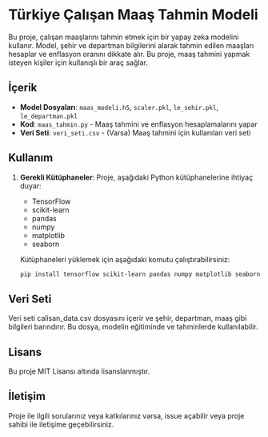 # Türkiye Çalışan Maaş Tahmin Modeli

Bu proje, çalışan maaşlarını tahmin etmek için bir yapay zeka modelini kullanır. Model, şehir ve departman bilgilerini alarak tahmin edilen maaşları hesaplar ve enflasyon oranını dikkate alır. Bu proje, maaş tahmini yapmak isteyen kişiler için kullanışlı bir araç sağlar.

## İçerik

- **Model Dosyaları**: `maas_modeli.h5`, `scaler.pkl`, `le_sehir.pkl`, `le_departman.pkl`
- **Kod**: `maas_tahmin.py` - Maaş tahmini ve enflasyon hesaplamalarını yapar
- **Veri Seti**: `veri_seti.csv` - (Varsa) Maaş tahmini için kullanılan veri seti

## Kullanım

1. **Gerekli Kütüphaneler**:
   Proje, aşağıdaki Python kütüphanelerine ihtiyaç duyar:
   - TensorFlow
   - scikit-learn
   - pandas
   - numpy
   - matplotlib
   - seaborn

   Kütüphaneleri yüklemek için aşağıdaki komutu çalıştırabilirsiniz:
   ```bash
   pip install tensorflow scikit-learn pandas numpy matplotlib seaborn

## Veri Seti
Veri seti calisan_data.csv dosyasını içerir ve şehir, departman, maaş gibi bilgileri barındırır. Bu dosya, modelin eğitiminde ve tahminlerde kullanılabilir.

## Lisans
Bu proje MIT Lisansı altında lisanslanmıştır.

## İletişim
Proje ile ilgili sorularınız veya katkılarınız varsa, issue açabilir veya proje sahibi ile iletişime geçebilirsiniz.
